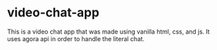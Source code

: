 # video-chat-app
This is a video chat app that was made using vanilla html, css, and js. It uses agora api in order to handle the literal chat.
